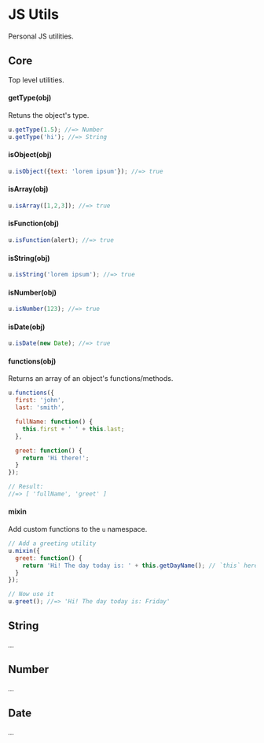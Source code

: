 JS Utils
=========

Personal JS utilities.

## Core
Top level utilities.

#### getType(obj)
Retuns the object's type.
```javascript
u.getType(1.5); //=> Number
u.getType('hi'); //=> String
```

#### isObject(obj)
```javascript
u.isObject({text: 'lorem ipsum'}); //=> true
```

#### isArray(obj)
```javascript
u.isArray([1,2,3]); //=> true
```

#### isFunction(obj)
```javascript
u.isFunction(alert); //=> true
```

#### isString(obj)
```javascript
u.isString('lorem ipsum'); //=> true
```

#### isNumber(obj)
```javascript
u.isNumber(123); //=> true
```

#### isDate(obj)
```javascript
u.isDate(new Date); //=> true
```

#### functions(obj)
Returns an array of an object's functions/methods.
```javascript
u.functions({
  first: 'john',
  last: 'smith',

  fullName: function() {
    this.first + ' ' + this.last;
  },

  greet: function() {
    return 'Hi there!';
  }
});

// Result:
//=> [ 'fullName', 'greet' ]
```

#### mixin
Add custom functions to the `u` namespace.

```javascript
// Add a greeting utility
u.mixin({
  greet: function() {
    return 'Hi! The day today is: ' + this.getDayName(); // `this` here is the `u` object
  }
});

// Now use it
u.greet(); //=> 'Hi! The day today is: Friday'
```




## String
_..._




## Number
_..._




## Date
_..._
